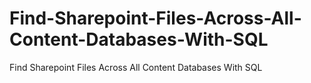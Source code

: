 # Find-Sharepoint-Files-Across-All-Content-Databases-With-SQL
Find Sharepoint Files Across All Content Databases With SQL
